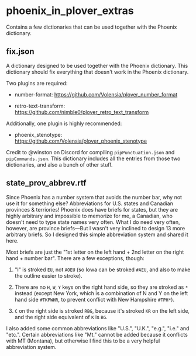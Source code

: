 # phoenix_in_plover_extras

Contains a few dictionaries that can be used together with the Phoenix dictionary.

## fix.json

A dictionary designed to be used together with the Phoenix dictionary. This dictionary should fix everything that doesn't work in the Phoenix dictionary.

Two plugins are required:

- number-format: https://github.com/Volensia/plover_number_format

- retro-text-transform: https://github.com/nimble0/plover_retro_text_transform

Additionally, one plugin is highly recommended:

- phoenix_stenotype: https://github.com/Volensia/plover_phoenix_stenotype

Credit to @winston on Discord for compiling `pipPunctuation.json` and `pipCommands.json`. This dictionary includes all the entries from those two dictionaries, and also a bunch of other stuff.

## state_prov_abbrev.rtf

Since Phoenix has a number system that avoids the number bar, why not use it for something else? Abbreviations for U.S. states and Canadian provinces & terriories! Phoenix does have briefs for states, but they are highly arbitrary and impossible to memorize for me, a Canadian, who doesn't need to type state names very often. What I do need very often, however, are province briefs—But I wasn't very inclined to design 13 more arbitrary briefs. So I designed this simple abbreviation system and shared it here.

Most briefs are just the "1st letter on the left hand + 2nd letter on the right hand + number bar". There are a few exceptions, though:

1. "I" is stroked `EU`, not `AOEU` (so Iowa can be stroked `#AEU`, and also to make the outline easier to stroke).

2. There are no `H`, `W`, `Y` keys on the right hand side, so they are stroked as `*` instead (except New York, which is a combination of N and Y on the left hand side `#TKPWHR`, to prevent conflict with New Hampshire `#TPH*`).

3. `C` on the right side is stroked `RBG`, because it's stroked `KR` on the left side, and the right side equivalent of `K` is `BG`.

I also added some common abbreviations like "U.S.", "U.K.", "e.g.", "i.e." and "etc.". Certain abbreviations like "Mt." cannot be added because it conflicts with MT (Montana), but otherwise I find this to be a very helpful abbreviation system.